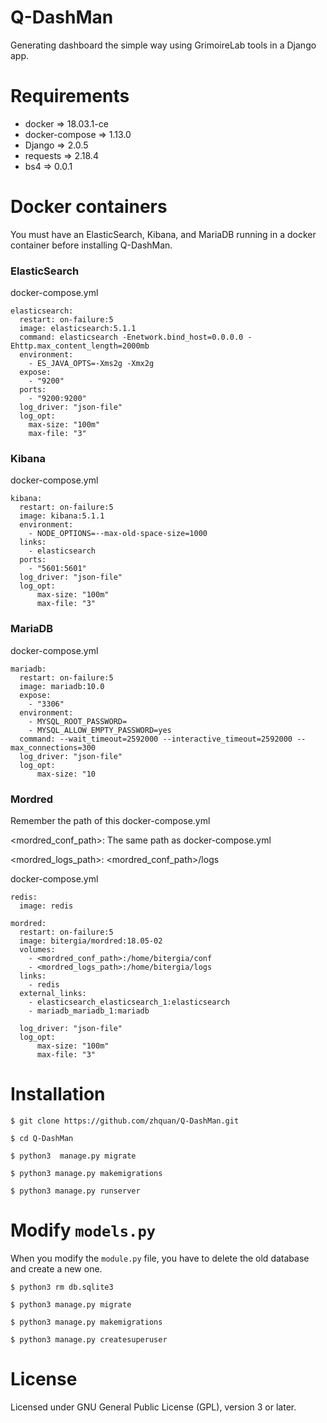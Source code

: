 # Q-DashMan
Generating dashboard the simple way using GrimoireLab tools in a Django app.

# Requirements
* docker => 18.03.1-ce
* docker-compose => 1.13.0
* Django => 2.0.5
* requests => 2.18.4
* bs4 => 0.0.1

# Docker containers
You must have an ElasticSearch, Kibana, and MariaDB running in a docker container before installing Q-DashMan.

### ElasticSearch
docker-compose.yml
```
elasticsearch:
  restart: on-failure:5
  image: elasticsearch:5.1.1
  command: elasticsearch -Enetwork.bind_host=0.0.0.0 -Ehttp.max_content_length=2000mb
  environment:
    - ES_JAVA_OPTS=-Xms2g -Xmx2g
  expose:
    - "9200"
  ports:
    - "9200:9200"
  log_driver: "json-file"
  log_opt:
    max-size: "100m"
    max-file: "3"
```

### Kibana
docker-compose.yml
```
kibana:
  restart: on-failure:5
  image: kibana:5.1.1
  environment:
    - NODE_OPTIONS=--max-old-space-size=1000
  links:
    - elasticsearch
  ports:
    - "5601:5601"
  log_driver: "json-file"
  log_opt:
      max-size: "100m"
      max-file: "3"
```

### MariaDB
docker-compose.yml
```
mariadb:
  restart: on-failure:5
  image: mariadb:10.0
  expose:
    - "3306"
  environment:
    - MYSQL_ROOT_PASSWORD=
    - MYSQL_ALLOW_EMPTY_PASSWORD=yes
  command: --wait_timeout=2592000 --interactive_timeout=2592000 --max_connections=300
  log_driver: "json-file"
  log_opt:
      max-size: "10
```

### Mordred
Remember the path of this docker-compose.yml

<mordred_conf_path>: The same path as docker-compose.yml

<mordred_logs_path>: <mordred_conf_path>/logs

docker-compose.yml
```
redis:
  image: redis

mordred:
  restart: on-failure:5
  image: bitergia/mordred:18.05-02
  volumes:
    - <mordred_conf_path>:/home/bitergia/conf
    - <mordred_logs_path>:/home/bitergia/logs
  links:
    - redis
  external_links:
    - elasticsearch_elasticsearch_1:elasticsearch
    - mariadb_mariadb_1:mariadb

  log_driver: "json-file"
  log_opt:
      max-size: "100m"
      max-file: "3"
```

# Installation

`$ git clone https://github.com/zhquan/Q-DashMan.git`

`$ cd Q-DashMan`

`$ python3  manage.py migrate`

`$ python3 manage.py makemigrations`

`$ python3 manage.py runserver`

# Modify `models.py`
When you modify the `module.py` file, you have to delete the old database and create a new one.

`$ python3 rm db.sqlite3`

`$ python3 manage.py migrate`

`$ python3 manage.py makemigrations`

`$ python3 manage.py createsuperuser`

# License
Licensed under GNU General Public License (GPL), version 3 or later.
